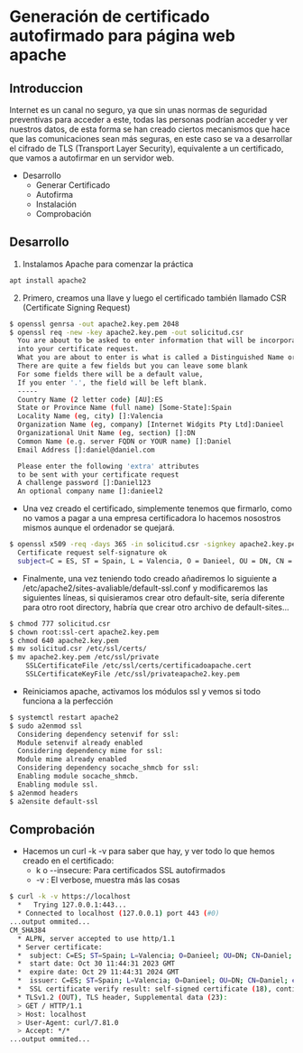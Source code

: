 # Generación de certificado autofirmado para página web apache

## Introduccion

Internet es un canal no seguro, ya que sin unas normas de seguridad preventivas para acceder a este, todas las personas podrían acceder y ver nuestros datos, de esta forma se han creado ciertos mecanismos que hace que las comunicaciones sean más seguras, en este caso se va a desarrollar el cifrado de TLS (Transport Layer Security), equivalente a un certificado, que vamos a autofirmar en un servidor web.

- Desarrollo
  - Generar Certificado
  - Autofirma
  - Instalación
  - Comprobación

## Desarrollo

1. Instalamos Apache para comenzar la práctica

```bash
apt install apache2

```

2. Primero, creamos una llave y luego el certificado también llamado CSR (Certificate Signing Request)

```bash
$ openssl genrsa -out apache2.key.pem 2048
$ openssl req -new -key apache2.key.pem -out solicitud.csr
  You are about to be asked to enter information that will be incorporated
  into your certificate request.
  What you are about to enter is what is called a Distinguished Name or a DN.
  There are quite a few fields but you can leave some blank
  For some fields there will be a default value,
  If you enter '.', the field will be left blank.
  -----
  Country Name (2 letter code) [AU]:ES
  State or Province Name (full name) [Some-State]:Spain
  Locality Name (eg, city) []:Valencia
  Organization Name (eg, company) [Internet Widgits Pty Ltd]:Danieel
  Organizational Unit Name (eg, section) []:DN
  Common Name (e.g. server FQDN or YOUR name) []:Daniel
  Email Address []:daniel@daniel.com

  Please enter the following 'extra' attributes
  to be sent with your certificate request
  A challenge password []:Daniel123
  An optional company name []:danieel2


```

- Una vez creado el certificado, simplemente tenemos que firmarlo, como no vamos a pagar a una empresa certificadora lo hacemos nosostros mismos aunque el ordenador se quejará.

```bash
$ openssl x509 -req -days 365 -in solicitud.csr -signkey apache2.key.pem -out certificadoapache2.crt
  Certificate request self-signature ok
  subject=C = ES, ST = Spain, L = Valencia, O = Danieel, OU = DN, CN = Daniel, emailAddress = daniel@daniel.com


```

- Finalmente, una vez teniendo todo creado añadiremos lo siguiente a /etc/apache2/sites-avaliable/default-ssl.conf y modificaremos las siguientes líneas, si quisieramos crear otro default-site, sería diferente para otro root directory, habría que crear otro archivo de default-sites...

```bash
$ chmod 777 solicitud.csr
$ chown root:ssl-cert apache2.key.pem 
$ chmod 640 apache2.key.pem
$ mv solicitud.csr /etc/ssl/certs/
$ mv apache2.key.pem /etc/ssl/private
    SSLCertificateFile /etc/ssl/certs/certificadoapache.cert
    SSLCertificateKeyFile /etc/ssl/privateapache2.key.pem
```

- Reiniciamos apache, activamos los módulos ssl y vemos si todo funciona a la perfección

```bash
$ systemctl restart apache2
$ sudo a2enmod ssl
  Considering dependency setenvif for ssl:
  Module setenvif already enabled
  Considering dependency mime for ssl:
  Module mime already enabled
  Considering dependency socache_shmcb for ssl:
  Enabling module socache_shmcb.
  Enabling module ssl.
$ a2enmod headers
$ a2ensite default-ssl
```

## Comprobación

- Hacemos un curl -k -v para saber que hay, y ver todo lo que hemos creado en el certificado:
  - k o --insecure: Para certificados SSL autofirmados
  - -v : El verbose, muestra más las cosas 

```bash
$ curl -k -v https://localhost
  *   Trying 127.0.0.1:443...
  * Connected to localhost (127.0.0.1) port 443 (#0)
...output ommited...
CM_SHA384
  * ALPN, server accepted to use http/1.1
  * Server certificate:
  *  subject: C=ES; ST=Spain; L=Valencia; O=Danieel; OU=DN; CN=Daniel; emailAddress=daniel@daniel.com # El certificado creado
  *  start date: Oct 30 11:44:31 2023 GMT
  *  expire date: Oct 29 11:44:31 2024 GMT
  *  issuer: C=ES; ST=Spain; L=Valencia; O=Danieel; OU=DN; CN=Daniel; emailAddress=daniel@daniel.com
  *  SSL certificate verify result: self-signed certificate (18), continuing anyway.
  * TLSv1.2 (OUT), TLS header, Supplemental data (23):
  > GET / HTTP/1.1
  > Host: localhost
  > User-Agent: curl/7.81.0
  > Accept: */*
...output ommited...
```
